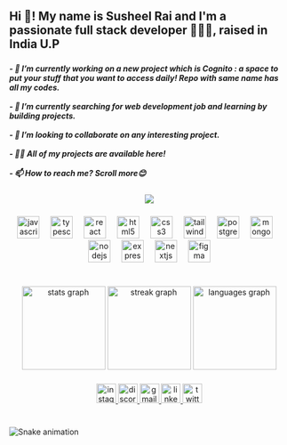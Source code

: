 <h2 align="left">Hi 👋! My name is Susheel Rai and I'm a passionate full stack developer 👨🏻‍💻, raised in India U.P</h2>

###

<h5 align="left">- 🔭 I’m currently working on a new project which is Cognito : a space to put your stuff that you want to access daily! Repo with same name has all my codes.<br><br>- 🌱 I’m currently searching for web development job and learning by building projects.<br><br>- 👯 I’m looking to collaborate on any interesting project.<br><br>- 👨‍💻 All of my projects are available here!<br><br>- 📫 How to reach me? Scroll more😊</h6>

###

<div align="center">
  <img src="https://profile-counter.glitch.me/mesusheel01/count.svg?"  />
</div>

###

<div align="center">
  <img src="https://cdn.jsdelivr.net/gh/devicons/devicon/icons/javascript/javascript-original.svg" height="40" alt="javascript logo"  />
  <img width="12" />
  <img src="https://cdn.jsdelivr.net/gh/devicons/devicon/icons/typescript/typescript-original.svg" height="40" alt="typescript logo"  />
  <img width="12" />
  <img src="https://cdn.jsdelivr.net/gh/devicons/devicon/icons/react/react-original.svg" height="40" alt="react logo"  />
  <img width="12" />
  <img src="https://cdn.jsdelivr.net/gh/devicons/devicon/icons/html5/html5-original.svg" height="40" alt="html5 logo"  />
  <img width="12" />
  <img src="https://cdn.jsdelivr.net/gh/devicons/devicon/icons/css3/css3-original.svg" height="40" alt="css3 logo"  />
  <img width="12" />
  <img src="https://cdn.jsdelivr.net/gh/devicons/devicon/icons/tailwindcss/tailwindcss-original-wordmark.svg" height="40" alt="tailwindcss logo"  />
  <img width="12" />
  <img src="https://cdn.jsdelivr.net/gh/devicons/devicon/icons/postgresql/postgresql-original.svg" height="40" alt="postgresql logo"  />
  <img width="12" />
  <img src="https://cdn.simpleicons.org/mongodb/47A248" height="40" alt="mongodb logo"  />
  <img width="12" />
  <img src="https://cdn.jsdelivr.net/gh/devicons/devicon/icons/nodejs/nodejs-original.svg" height="40" alt="nodejs logo"  />
  <img width="12" />
  <img src="https://cdn.jsdelivr.net/gh/devicons/devicon/icons/express/express-original.svg" height="40" alt="express logo"  />
  <img width="12" />
  <img src="https://cdn.jsdelivr.net/gh/devicons/devicon/icons/nextjs/nextjs-original.svg" height="40" alt="nextjs logo"  />
  <img width="12" />
  <img src="https://cdn.jsdelivr.net/gh/devicons/devicon/icons/figma/figma-original.svg" height="40" alt="figma logo"  />
</div>

###

<br clear="both">

<div align="center">
  <img src="https://github-readme-stats.vercel.app/api?username=mesusheel01&hide_title=true&hide_rank=false&show_icons=true&include_all_commits=false&count_private=false&disable_animations=false&theme=tokyonight&locale=en&hide_border=true" height="150" alt="stats graph"  />
  <img src="https://streak-stats.demolab.com?user=mesusheel01&locale=en&mode=daily&theme=tokyonight&hide_border=true&border_radius=5" height="150" alt="streak graph"  />
  <img src="https://github-readme-stats.vercel.app/api/top-langs?username=mesusheel01&locale=en&hide_title=true&layout=compact&card_width=320&langs_count=6&theme=tokyonight&hide_border=true" height="150" alt="languages graph"  />
</div>

###

<div align="center">
  <a href="https://instagram.com/me.susheel_01" target="_blank">
    <img src="https://img.shields.io/static/v1?message=Instagram&logo=instagram&label=&color=E4405F&logoColor=white&labelColor=&style=for-the-badge" height="35" alt="instagram logo"  />
  </a>
  <a href="SushDevLife" target="_blank">
    <img src="https://img.shields.io/static/v1?message=Discord&logo=discord&label=&color=7289DA&logoColor=white&labelColor=&style=for-the-badge" height="35" alt="discord logo"  />
  </a>
  <a href="me.susheelrai@gmail.com" target="_blank">
    <img src="https://img.shields.io/static/v1?message=Gmail&logo=gmail&label=&color=orange&logoColor=white&labelColor=&style=for-the-badge" height="35" alt="gmail logo"  />
  </a>
  <a href="linkedin.com/in/susheel-rai-3b7a51227" target="_blank">
    <img src="https://img.shields.io/static/v1?message=LinkedIn&logo=linkedin&label=&color=teal&logoColor=white&labelColor=&style=for-the-badge" height="35" alt="linkedin logo"  />
  </a>
  <a href="https://x.com/SusheelRai58945" target="_blank">
    <img src="https://img.shields.io/static/v1?message=X&logo=twitter&label=&color=black&logoColor=black&labelColor=black&style=for-the-badge" height="35" alt="twitter logo"  />
  </a>
</div>

###

<br clear="both">

<img src="https://raw.githubusercontent.com/mesusheel01/mesusheel01/output/snake.svg" alt="Snake animation" />

###
